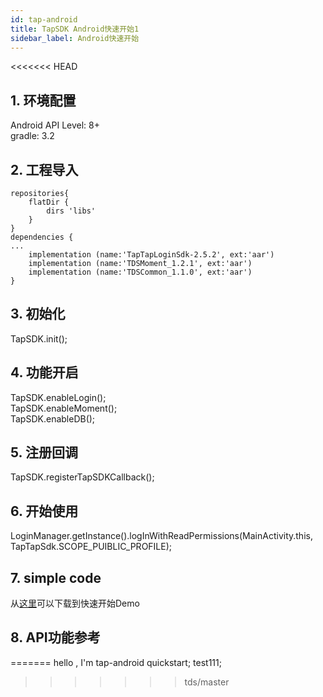 ```yaml
---
id: tap-android
title: TapSDK Android快速开始1
sidebar_label: Android快速开始
---
```


<<<<<<< HEAD
## 1. 环境配置
Android API Level: 8+  
gradle: 3.2

## 2. 工程导入
```  
repositories{  
    flatDir {  
        dirs 'libs'  
    }  
}  
dependencies {  
...  
    implementation (name:'TapTapLoginSdk-2.5.2', ext:'aar')  
    implementation (name:'TDSMoment_1.2.1', ext:'aar')  
    implementation (name:'TDSCommon_1.1.0', ext:'aar')  
}  
```  

## 3. 初始化
TapSDK.init();
## 4. 功能开启
TapSDK.enableLogin();  
TapSDK.enableMoment();  
TapSDK.enableDB();  
## 5. 注册回调
TapSDK.registerTapSDKCallback();
## 6. 开始使用
LoginManager.getInstance().logInWithReadPermissions(MainActivity.this, TapTapSdk.SCOPE_PUIBLIC_PROFILE);

## 7. simple code
从[这里](#)可以下载到快速开始Demo
## 8. API功能参考
=======
hello , I'm tap-android quickstart; test111;
>>>>>>> tds/master
